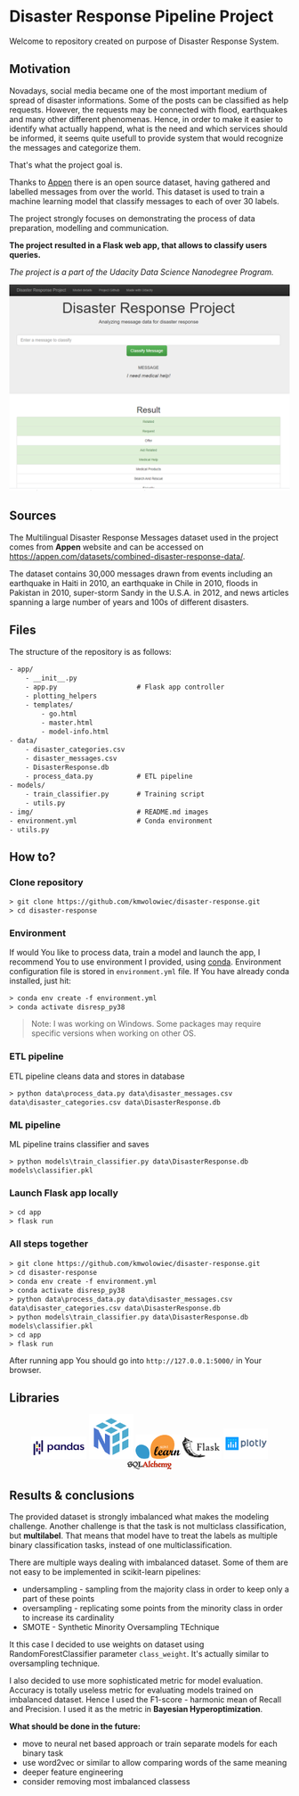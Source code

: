# Disaster Response Pipeline Project

Welcome to repository created on purpose of Disaster Response System.

## Motivation
Novadays, social media became one of the most important medium of spread of disaster informations. Some of the posts
can be classified as help requests. However, the requests may be connected with flood, earthquakes and many other different phenomenas.
Hence, in order to make it easier to identify what actually happend, what is the need and which services should be informed,
it seems quite usefull to provide system that would recognize the messages and categorize them.

That's what the project goal is.

Thanks to [Appen](https://appen.com/) there is an open source dataset, having gathered and labelled messages from over the world.
This dataset is used to train a machine learning model that classify messages to each of over 30 labels.

The project strongly focuses on demonstrating the process of data preparation, modelling and communication.

**The project resulted in a Flask web app, that allows to classify users queries.**

*The project is a part of the Udacity Data Science Nanodegree Program.*

<img vertical-align="middle" src="img/app2.PNG"/> 

## Sources
The Multilingual Disaster Response Messages dataset used in the project comes from **Appen** website 
and can be accessed on https://appen.com/datasets/combined-disaster-response-data/.
 
The dataset contains 30,000 messages drawn from events including an earthquake in Haiti in 2010, an earthquake in Chile in 2010, 
floods in Pakistan in 2010, super-storm Sandy in the U.S.A. in 2012, 
and news articles spanning a large number of years and 100s of different disasters.


## Files
The structure of the repository is as follows:
```
- app/
    - __init__.py
    - app.py                    # Flask app controller
    - plotting_helpers
    - templates/
        - go.html
        - master.html
        - model-info.html
- data/
    - disaster_categories.csv
    - disaster_messages.csv
    - DisasterResponse.db
    - process_data.py           # ETL pipeline
- models/
    - train_classifier.py       # Training script
    - utils.py
- img/                          # README.md images
- environment.yml               # Conda environment
- utils.py               
 ```
## How to?

### Clone repository
```
> git clone https://github.com/kmwolowiec/disaster-response.git
> cd disaster-response
```

### Environment
If would You like to process data, train a model and launch the app, I recommend You to use environment I provided, using 
[conda](https://docs.conda.io/projects/conda/en/latest/user-guide/install/index.html).
Environment configuration file is stored in `environment.yml` file. 
If You have already conda installed, just hit:
```
> conda env create -f environment.yml
> conda activate disresp_py38
```
> Note: I was working on Windows. Some packages may require specific versions when working on other OS.

### ETL pipeline
ETL pipeline cleans data and stores in database
```
> python data\process_data.py data\disaster_messages.csv data\disaster_categories.csv data\DisasterResponse.db
```

### ML pipeline
ML pipeline trains classifier and saves
```
> python models\train_classifier.py data\DisasterResponse.db models\classifier.pkl
```

### Launch Flask app locally
```
> cd app
> flask run
```

### All steps together
```
> git clone https://github.com/kmwolowiec/disaster-response.git
> cd disaster-response
> conda env create -f environment.yml
> conda activate disresp_py38
> python data\process_data.py data\disaster_messages.csv data\disaster_categories.csv data\DisasterResponse.db
> python models\train_classifier.py data\DisasterResponse.db models\classifier.pkl
> cd app
> flask run
```
After running app You should go into `http://127.0.0.1:5000/` in Your browser.

<style>
[src*="#thumbnail"] {
   width:90px;
    vertical-align:middle;
    horiz-align: right;
}

center {
    align: center;
}


</style>


## Libraries 

<p align="center">
    <img width="100" vertical-align="middle" src="img/pandas.png#thumbnail"/> 
    <img width="80" vertical-align="middle" src="img/np.png#thumbnail"/> 
    <img width="80" vertical-align="middle" src="img/skl.png#thumbnail"/>
    <img width="70" vertical-align="middle" src="img/flask.jpg#thumbnail"/>
    <img width="80" vertical-align="middle" src="img/plotly.png#thumbnail"/>
    <img width="80" vertical-align="middle" src="img/sqla.jpg#thumbnail"/>
</p>


## Results & conclusions
The provided dataset is strongly imbalanced what makes the modeling challenge. 
Another challenge is that the task is not multiclass classification, but **multilabel**. 
That means that model have to treat the labels as multiple binary classification tasks, instead of one multiclassification.

There are multiple ways dealing with imbalanced dataset. Some of them are not easy to be implemented in scikit-learn pipelines:
* undersampling - sampling from the majority class in order to keep only a part of these points
* oversampling - replicating some points from the minority class in order to increase its cardinality
* SMOTE - Synthetic Minority Oversampling TEchnique

It this case I decided to use weights on dataset using RandomForestClassifier parameter `class_weight`. 
It's actually similar to oversampling technique.

I also decided to use more sophisticated metric for model evaluation. 
Accuracy is totally useless metric for evaluating models trained on imbalanced dataset.
Hence I used the F1-score - harmonic mean of Recall and Precision. I used it as the metric in **Bayesian Hyperoptimization**.

**What should be done in the future:**
* move to neural net based approach or train separate models for each binary task
* use word2vec or similar to allow comparing words of the same meaning 
* deeper feature engineering
* consider removing most imbalanced classess


 
